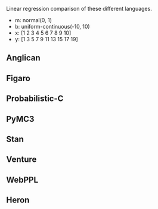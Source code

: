 Linear regression comparison of these different languages.

- m: normal(0, 1)
- b: uniform-continuous(-10, 10)
- x: [1 2 3 4 5 6  7  8  9  10]
- y: [1 3 5 7 9 11 13 15 17 19]

## Anglican



## Figaro
## Probabilistic-C
## PyMC3
## Stan
## Venture
## WebPPL

## Heron



